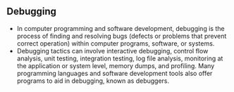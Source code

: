 ## Debugging
* In computer programming and software development, debugging is the process of finding and resolving bugs (defects or problems that prevent correct operation) within computer programs, software, or systems.
* Debugging tactics can involve interactive debugging, control flow analysis, unit testing, integration testing, log file analysis, monitoring at the application or system level, memory dumps, and profiling. Many programming languages and software development tools also offer programs to aid in debugging, known as debuggers.
